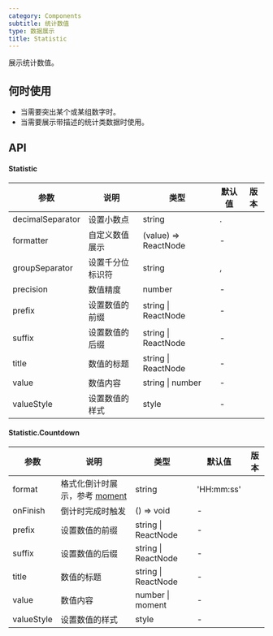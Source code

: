 ```yaml
---
category: Components
subtitle: 统计数值
type: 数据展示
title: Statistic
---
```


展示统计数值。

## 何时使用

- 当需要突出某个或某组数字时。
- 当需要展示带描述的统计类数据时使用。

## API

#### Statistic

| 参数             | 说明             | 类型                 | 默认值 | 版本 |
| ---------------- | ---------------- | -------------------- | ------ | ---- |
| decimalSeparator | 设置小数点       | string               | .      |      |
| formatter        | 自定义数值展示   | (value) => ReactNode | -      |      |
| groupSeparator   | 设置千分位标识符 | string               | ,      |      |
| precision        | 数值精度         | number               | -      |      |
| prefix           | 设置数值的前缀   | string \| ReactNode  | -      |      |
| suffix           | 设置数值的后缀   | string \| ReactNode  | -      |      |
| title            | 数值的标题       | string \| ReactNode  | -      |      |
| value            | 数值内容         | string \| number     | -      |      |
| valueStyle       | 设置数值的样式   | style                | -      |      |

#### Statistic.Countdown

| 参数 | 说明 | 类型 | 默认值 | 版本 |
| --- | --- | --- | --- | --- |
| format | 格式化倒计时展示，参考 [moment](http://momentjs.com/) | string | 'HH:mm:ss' |  |
| onFinish | 倒计时完成时触发 | () => void | - |  |
| prefix | 设置数值的前缀 | string \| ReactNode | - |  |
| suffix | 设置数值的后缀 | string \| ReactNode | - |  |
| title | 数值的标题 | string \| ReactNode | - |  |
| value | 数值内容 | number \| moment | - |  |
| valueStyle | 设置数值的样式 | style | - |  |
